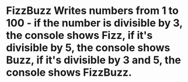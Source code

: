 # FizzBuzz Writes numbers from 1 to 100 - if the number is divisible by 3, the console shows Fizz, if it's divisible by 5, the console shows Buzz, if it's divisible by 3 and 5, the console shows FizzBuzz.